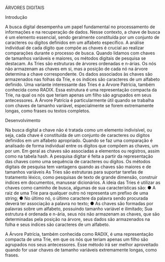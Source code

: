 ÁRVORES DIGITAIS


Introdução

  A busca digital desempenha um papel fundamental no processamento de
informações e na recuperação de dados. Nesse contexto, a chave de busca é um elemento
essencial, sendo geralmente constituída por um conjunto de caracteres ou dígitos definidos
em um alfabeto específico. A análise individual de cada dígito que compõe as chaves é
crucial ao realizar comparações durante o processo de busca. Quando lidamos com chaves
de tamanhos variáveis e maiores, os métodos digitais de pesquisa se destacam.
As Tries são estruturas de árvores ordenadas e n-árias. Os nós não armazenam as
chaves em si, mas a posição de cada nó na árvore determina a chave correspondente. Os
dados associados às chaves são armazenados nas folhas da Trie, e os índices são
caracteres de um alfabeto definido. Uma variante interessante das Tries é a Árvore Patrícia,
também conhecida como RADIX. Essa estrutura é uma representação compacta da Trie, na
qual os nós que teriam apenas um filho são agrupados em seus antecessores. A Árvore
Patrícia é particularmente útil quando se trabalha com chaves de tamanho variável,
especialmente se forem extremamente longas, como frases ou textos completos.

Desenvolvimento

  Na busca digital a chave não é tratada como um elemento indivisível, ou seja, cada
chave é constituída de um conjunto de caracteres ou dígitos definidos em um alfabeto
apropriado. Quando se faz uma comparação é analisado de forma individual entre os dígitos
que compõem as chaves, um por um. Em geral as chaves são associadas a elementos ou
registros, assim como na tabela hash.
A pesquisa digitar é feita a partir da representação das chaves como uma sequência
de caracteres ou dígitos. Os métodos digitais de pesquisa tem vantagens quando as chaves
são maiores e de tamanhos variáveis
As Tries são estruturas para suportar tarefas de tratamento léxico, como pesquisas
de texto de grande dimensão, construir índices em documentos, manusear dicionários. A
ideia das Tries é utilizar as chaves como caminho de busca, algumas de sua características
são:
● A raiz de uma Trie para qualquer outro nó representa um prefixo de uma string;
● No último nó, o último caractere da palavra sendo procurada deverá ter associação a
palavra no texto;
● As chaves são formadas por palavras sobre um alfabeto, possuindo tamanho
variável e ilimitado;
Sua estrutura é ordenada e n-ária, seus nós não armazenam as chaves, que são
determinadas pela posição na árvore, seus dados são armazenados na folha e seus índices
são caracteres de um alfabeto.


  A Árvore Patrícia, também conhecida como RADIX, é uma representação compacta
de uma Trie, em que os nós que teriam apenas um filho são agrupados nos seus
antecessores. Esse método irá ser melhor aproveitado quando for usar chaves de tamanho
variáveis extremamente longas, como frases.


